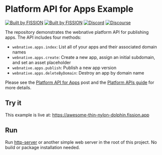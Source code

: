 # Platform API for Apps Example

[![Built by FISSION](https://img.shields.io/badge/⌘-Built_by_FISSION-purple.svg)](https://fission.codes)
[![Built by FISSION](https://img.shields.io/badge/webnative-v0.26.0-purple.svg )](https://github.com/fission-suite/webnative)
[![Discord](https://img.shields.io/discord/478735028319158273.svg)](https://discord.gg/zAQBDEq)
[![Discourse](https://img.shields.io/discourse/https/talk.fission.codes/topics)](https://talk.fission.codes)

The repository demonstrates the webnative platform API for publishing apps. The API includes four methods:

- `webnative.apps.index`: List all of your apps and their associated domain names
- `webnative.apps.create`: Create a new app, assign an initial subdomain, and set an asset placeholder
- `webnative.apps.publish`: Publish a new app version
- `webnative.apps.deleteByDomain`: Destroy an app by domain name

Please see the [Platform API for Apps](https://talk.fission.codes/t/platform-api-for-apps/2019) post and the [Platform APIs guide](https://guide.fission.codes/developers/webnative/platform) for more details.

## Try it

This example is live at: https://awesome-thin-nylon-dolphin.fission.app

## Run

Run [http-server](https://www.npmjs.com/package/http-server) or another simple web server in the root of this project. No build or package installation needed.
